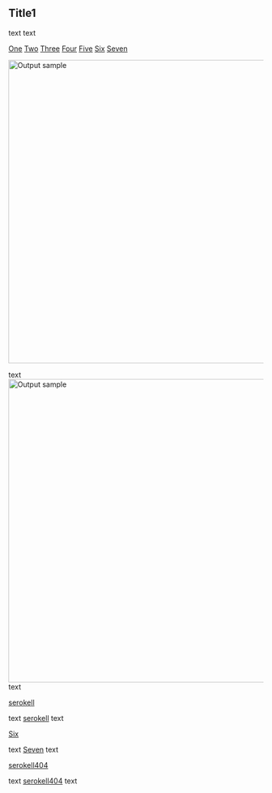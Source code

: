 <!--
 - SPDX-FileCopyrightText: 2022 Serokell <https://serokell.io>
 -
 - SPDX-License-Identifier: MPL-2.0
 -->

## <a name='one'> <a name=two> <a NAME="three"> <a name="four"></a> <a     NAME=five   >  Title1

<a name=six>

text <a id=seven> text

[One](#one)
[Two](#two)
[Three](#three)
[Four](#four)
[Five](#five)
[Six](#six)
[Seven](#seven)

<img src="https://user-images.githubusercontent.com/5394217/70820564-06b06e00-1dea-11ea-9680-27f661ca2a58.png" alt="Output sample" width="600"/>

text <img src="https://user-images.githubusercontent.com/5394217/70820564-06b06e00-1dea-11ea-9680-27f661ca2a58.png" alt="Output sample" width="600"/> text

<a href=https://serokell.io/>serokell</a>

text <a href=https://serokell.io/>serokell</a> text

<a href=#six>Six</a>

text <a href=#seven>Seven</a> text

<!-- xrefcheck: ignore link -->
<a href=https://serokell.io/404>serokell404</a>

<!-- xrefcheck: ignore link -->
text <a href=https://serokell.io/404>serokell404</a> text
